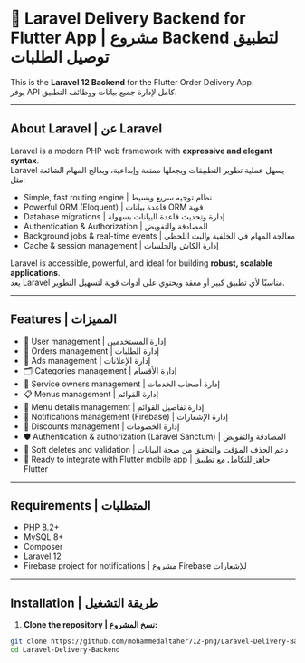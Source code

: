 # 🚀 Laravel Delivery Backend for Flutter App | مشروع Backend لتطبيق توصيل الطلبات

This is the **Laravel 12 Backend** for the Flutter Order Delivery App.  
يوفر API كامل لإدارة جميع بيانات ووظائف التطبيق.

---

## About Laravel | عن Laravel
Laravel is a modern PHP web framework with **expressive and elegant syntax**.  
Laravel يسهل عملية تطوير التطبيقات ويجعلها ممتعة وإبداعية، ويعالج المهام الشائعة مثل:  

- Simple, fast routing engine | نظام توجيه سريع وبسيط  
- Powerful ORM (Eloquent) | قاعدة بيانات ORM قوية  
- Database migrations | إدارة وتحديث قاعدة البيانات بسهولة  
- Authentication & Authorization | المصادقة والتفويض  
- Background jobs & real-time events | معالجة المهام في الخلفية والبث اللحظي  
- Cache & session management | إدارة الكاش والجلسات  

Laravel is accessible, powerful, and ideal for building **robust, scalable applications**.  
يعد Laravel مناسبًا لأي تطبيق كبير أو معقد ويحتوي على أدوات قوية لتسهيل التطوير.

---

## Features | المميزات
- 👥 User management | إدارة المستخدمين  
- 🛒 Orders management | إدارة الطلبات  
- 📢 Ads management | إدارة الإعلانات  
- 🗂 Categories management | إدارة الأقسام  
- 🏪 Service owners management | إدارة أصحاب الخدمات  
- 📋 Menus management | إدارة القوائم  
- 📝 Menu details management | إدارة تفاصيل القوائم  
- 🔔 Notifications management (Firebase) | إدارة الإشعارات  
- 💸 Discounts management | إدارة الخصومات  
- 🛡 Authentication & authorization (Laravel Sanctum) | المصادقة والتفويض  
- 💾 Soft deletes and validation | دعم الحذف المؤقت والتحقق من صحة البيانات  
- 🔌 Ready to integrate with Flutter mobile app | جاهز للتكامل مع تطبيق Flutter  

---

## Requirements | المتطلبات
- PHP 8.2+  
- MySQL 8+  
- Composer  
- Laravel 12  
- Firebase project for notifications | مشروع Firebase للإشعارات  

---

## Installation | طريقة التشغيل

1. **Clone the repository | نسخ المشروع:**
```bash
git clone https://github.com/mohammedaltaher712-png/Laravel-Delivery-Backend.git
cd Laravel-Delivery-Backend
